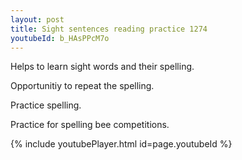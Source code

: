 ```yaml
---
layout: post
title: Sight sentences reading practice 1274
youtubeId: b_HAsPPcM7o
---
```

 
 
Helps to learn sight words and their spelling.

Opportunitiy to repeat the spelling. 

Practice spelling. 
 
Practice for spelling bee competitions. 
 
{% include youtubePlayer.html id=page.youtubeId %}
 
 
